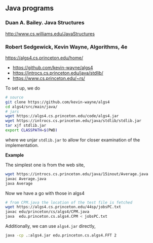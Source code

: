## Java programs

### Duan A. Bailey. **Java Structures**

http://www.cs.williams.edu/JavaStructures

### Robert Sedgewick, Kevin Wayne, **Algorithms, 4e**

https://algs4.cs.princeton.edu/home/

  * https://github.com/kevin-wayne/algs4
  * https://introcs.cs.princeton.edu/java/stdlib/
  * https://www.cs.princeton.edu/~rs/

To set up, we do
```bash
# source
git clone https://github.com/kevin-wayne/algs4
cd algs4/src/main/java/
# jars
wget https://algs4.cs.princeton.edu/code/algs4.jar
wget https://introcs.cs.princeton.edu/java/stdlib/stdlib.jar
tar xjf stdlib.jar
export CLASSPATH=$(PWD)
```
where we unjar `stdlib.jar` to allow for closer examination of the implementation.

**Example**

The simplest one is from the web site,
```bash
wget https://introcs.cs.princeton.edu/java/15inout/Average.java
javac Average.java
java Average
```

Now we have a go with those in algs4
```bash
# from CPM.java the location of the test file is fetched
wget https://algs4.cs.princeton.edu/44sp/jobsPC.txt
javac edu/princeton/cs/algs4/CPM.java
java  edu.princeton.cs.algs4.CPM < jobsPC.txt
```

Additionally, we can use `algs4.jar` directly,
```bash
java -cp .:algs4.jar edu.princeton.cs.algs4.FFT 2
```
